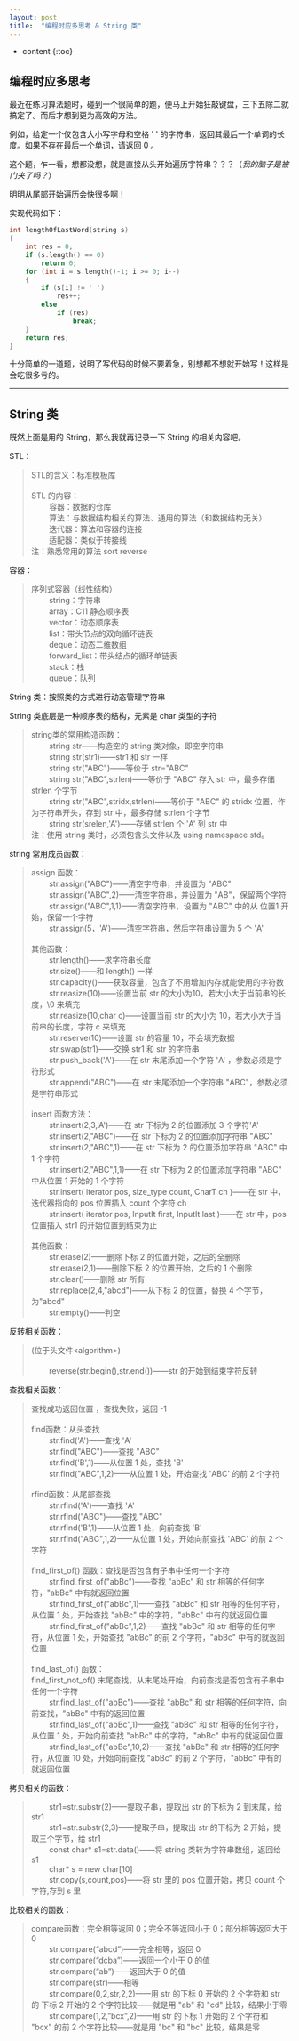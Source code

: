 ```yaml
---
layout: post
title:  "编程时应多思考 & String 类"
---
```


* content
{:toc}

## 编程时应多思考

最近在练习算法题时，碰到一个很简单的题，便马上开始狂敲键盘，三下五除二就搞定了。而后才想到更为高效的方法。

例如，给定一个仅包含大小写字母和空格 ' ' 的字符串，返回其最后一个单词的长度。如果不存在最后一个单词，请返回 0 。

这个题，乍一看，想都没想，就是直接从头开始遍历字符串？？？（*我的脑子是被门夹了吗？*）

明明从尾部开始遍历会快很多啊！

实现代码如下：

``` c++
int lengthOfLastWord(string s)
{
    int res = 0;
    if (s.length() == 0)
        return 0;
    for (int i = s.length()-1; i >= 0; i--)
    {
        if (s[i] != ' ')
            res++;
        else
            if (res)
                break;
    }
    return res;
}
```

十分简单的一道题，说明了写代码的时候不要着急，别想都不想就开始写！这样是会吃很多亏的。

---

## String 类

既然上面是用的 String，那么我就再记录一下 String 的相关内容吧。

STL：

> STL的含义：标准模板库
> <br/> 
> <br/> STL 的内容：
> <br/> &#8195;&#8195; 容器：数据的仓库
> <br/> &#8195;&#8195; 算法：与数据结构相关的算法、通用的算法（和数据结构无关）
> <br/> &#8195;&#8195; 迭代器：算法和容器的连接
> <br/> &#8195;&#8195; 适配器：类似于转接线
> <br/> 注：熟悉常用的算法 sort reverse

容器：

> 序列式容器（线性结构）
> <br/> &#8195;&#8195; string：字符串
> <br/> &#8195;&#8195; array：C11 静态顺序表
> <br/> &#8195;&#8195; vector：动态顺序表
> <br/> &#8195;&#8195; list：带头节点的双向循环链表
> <br/> &#8195;&#8195; deque：动态二维数组
> <br/> &#8195;&#8195; forward_list：带头结点的循环单链表
> <br/> &#8195;&#8195; stack：栈
> <br/> &#8195;&#8195; queue：队列

String 类：按照类的方式进行动态管理字符串

String 类底层是一种顺序表的结构，元素是 char 类型的字符

> string类的常用构造函数：
> <br/> &#8195;&#8195; string str——构造空的 string 类对象，即空字符串
> <br/> &#8195;&#8195; string str(str1)——str1 和 str 一样
> <br/> &#8195;&#8195; string str("ABC")——等价于 str="ABC"
> <br/> &#8195;&#8195; string str("ABC",strlen)——等价于 "ABC" 存入 str 中，最多存储 strlen 个字节
> <br/> &#8195;&#8195; string str("ABC",stridx,strlen)——等价于 "ABC" 的 stridx 位置，作为字符串开头，存到 str 中，最多存储 strlen 个字节
> <br/> &#8195;&#8195; string str(srelen,'A')——存储 strlen 个 'A' 到 str 中
> <br/> 注：使用 string 类时，必须包含头文件以及 using namespace std。
    
string 常用成员函数：

> assign 函数：
> <br/> &#8195;&#8195; str.assign("ABC")——清空字符串，并设置为 "ABC"
> <br/> &#8195;&#8195; str.assign("ABC",2)——清空字符串，并设置为 "AB"，保留两个字符
> <br/> &#8195;&#8195; str.assign("ABC",1,1)——清空字符串，设置为 "ABC" 中的从 位置1 开始，保留一个字符
> <br/> &#8195;&#8195; str.assign(5，'A')——清空字符串，然后字符串设置为 5 个 'A'
> <br/> 
> <br/> 其他函数：
> <br/> &#8195;&#8195; str.length()——求字符串长度
> <br/> &#8195;&#8195; str.size()——和 length() 一样
> <br/> &#8195;&#8195; str.capacity()——获取容量，包含了不用增加内存就能使用的字符数
> <br/> &#8195;&#8195; str.reasize(10)——设置当前 str 的大小为10，若大小大于当前串的长度，\0 来填充
> <br/> &#8195;&#8195; str.reasize(10,char c)——设置当前 str 的大小为 10，若大小大于当前串的长度，字符 c 来填充
> <br/> &#8195;&#8195; str.reserve(10)——设置 str 的容量 10，不会填充数据
> <br/> &#8195;&#8195; str.swap(str1)——交换 str1 和 str 的字符串
> <br/> &#8195;&#8195; str.push_back('A')——在 str 末尾添加一个字符  'A' ，参数必须是字符形式
> <br/> &#8195;&#8195; str.append("ABC")——在 str 末尾添加一个字符串 "ABC"，参数必须是字符串形式
> <br/> 
> <br/> insert 函数方法：
> <br/> &#8195;&#8195; str.insert(2,3,'A')——在 str 下标为 2 的位置添加 3 个字符'A'
> <br/> &#8195;&#8195; str.insert(2,"ABC")——在 str 下标为 2 的位置添加字符串 "ABC"
> <br/> &#8195;&#8195; str.insert(2,"ABC",1)——在 str 下标为 2 的位置添加字符串 "ABC" 中 1 个字符
> <br/> &#8195;&#8195; str.insert(2,"ABC",1,1)——在 str 下标为 2 的位置添加字符串 "ABC" 中从位置 1 开始的 1 个字符
> <br/> &#8195;&#8195; str.insert( iterator pos, size_type count, CharT ch )——在 str 中，迭代器指向的 pos 位置插入 count 个字符 ch
> <br/> &#8195;&#8195; str.insert( iterator pos, InputIt first, InputIt last )——在 str 中，pos 位置插入 str1 的开始位置到结束为止
> <br/> 
> <br/> 其他函数：
> <br/> &#8195;&#8195; str.erase(2)——删除下标 2 的位置开始，之后的全删除
> <br/> &#8195;&#8195; str.erase(2,1)——删除下标 2 的位置开始，之后的 1 个删除
> <br/> &#8195;&#8195; str.clear()——删除 str 所有
> <br/> &#8195;&#8195; str.replace(2,4,"abcd")——从下标 2 的位置，替换 4 个字节，为"abcd"
> <br/> &#8195;&#8195; str.empty()——判空

反转相关函数：

> (位于头文件&lt;algorithm&gt;)
> <br/> 
> <br/> &#8195;&#8195; reverse(str.begin(),str.end())——str 的开始到结束字符反转 
    
查找相关函数：

> 查找成功返回位置 ，查找失败，返回 -1
> <br/> 
> <br/> find函数：从头查找
> <br/> &#8195;&#8195; str.find('A')——查找 'A'
> <br/> &#8195;&#8195; str.find("ABC")——查找 "ABC"
> <br/> &#8195;&#8195; str.find('B',1)——从位置 1 处，查找 'B'
> <br/> &#8195;&#8195; str.find("ABC",1,2)——从位置 1 处，开始查找 'ABC' 的前 2 个字符
> <br/> 
> <br/> rfind函数：从尾部查找
> <br/> &#8195;&#8195; str.rfind('A')——查找 'A'
> <br/> &#8195;&#8195; str.rfind("ABC")——查找 "ABC"
> <br/> &#8195;&#8195; str.rfind('B',1)——从位置 1 处，向前查找 'B'
> <br/> &#8195;&#8195; str.rfind("ABC",1,2)——从位置 1 处，开始向前查找 'ABC' 的前 2 个字符
> <br/> 
> <br/> find_first_of() 函数：查找是否包含有子串中任何一个字符
> <br/> &#8195;&#8195; str.find_first_of("abBc")——查找 "abBc" 和 str 相等的任何字符，"abBc" 中有就返回位置
> <br/> &#8195;&#8195; str.find_first_of("abBc",1)——查找 "abBc" 和 str 相等的任何字符，从位置 1 处，开始查找 "abBc" 中的字符，"abBc" 中有的就返回位置
> <br/> &#8195;&#8195; str.find_first_of("abBc",1,2)——查找 "abBc" 和 str 相等的任何字符，从位置 1 处，开始查找 "abBc" 的前 2 个字符，"abBc" 中有的就返回位置
> <br/> 
> <br/> find_last_of() 函数：
> <br/> find_first_not_of() 末尾查找，从末尾处开始，向前查找是否包含有子串中任何一个字符
> <br/> &#8195;&#8195; str.find_last_of("abBc")——查找 "abBc" 和 str 相等的任何字符，向前查找，"abBc" 中有的返回位置
> <br/> &#8195;&#8195; str.find_last_of("abBc",1)——查找 "abBc" 和 str 相等的任何字符，从位置 1 处，开始向前查找 "abBc" 中的字符，"abBc" 中有的就返回位置
> <br/> &#8195;&#8195; str.find_last_of("abBc",10,2)——查找 "abBc" 和 str 相等的任何字符，从位置 10 处，开始向前查找 "abBc" 的前 2 个字符，"abBc" 中有的就返回位置

拷贝相关的函数：

> &#8195;&#8195; str1=str.substr(2)——提取子串，提取出 str 的下标为 2 到末尾，给 str1
> <br/> &#8195;&#8195; str1=str.substr(2,3)——提取子串，提取出 str 的下标为 2 开始，提取三个字节，给 str1
> <br/> &#8195;&#8195; const char* s1=str.data()——将 string 类转为字符串数组，返回给 s1
> <br/> &#8195;&#8195; char* s = new char[10]
> <br/> &#8195;&#8195; str.copy(s,count,pos)——将 str 里的 pos 位置开始，拷贝 count 个字符,存到 s 里

比较相关的函数：

> compare函数：完全相等返回 0；完全不等返回小于 0；部分相等返回大于 0
> <br/> &#8195;&#8195; str.compare(“abcd”)——完全相等，返回 0
> <br/> &#8195;&#8195; str.compare(“dcba”)——返回一个小于 0 的值
> <br/> &#8195;&#8195; str.compare(“ab”)——返回大于 0 的值
> <br/> &#8195;&#8195; str.compare(str)——相等
> <br/> &#8195;&#8195; str.compare(0,2,str,2,2)——用 str 的下标 0 开始的 2 个字符和 str 的 下标 2 开始的 2 个字符比较——就是用 "ab" 和 "cd" 比较，结果小于零
> <br/> &#8195;&#8195; str.compare(1,2,”bcx”,2)——用 str 的下标 1 开始的 2 个字符和 "bcx" 的前 2 个字符比较——就是用 "bc" 和 "bc" 比较，结果是零
